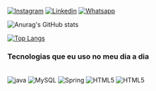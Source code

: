 [![Instagram](https://img.shields.io/badge/Instagram-E4405F?style=for-the-badge&logo=instagram&logoColor=white)](https://www.instagram.com/ygoralvis/)
[![Linkedin](https://img.shields.io/badge/LinkedIn-0077B5?style=for-the-badge&logo=linkedin&logoColor=white)](https://www.linkedin.com/in/ygor-alves-7041a6234/)
[![Whatsapp](https://img.shields.io/badge/WhatsApp-25D366?style=for-the-badge&logo=whatsapp&logoColor=white)](https://api.whatsapp.com/send?phone=5581988028647)

![Anurag's GitHub stats](https://github-readme-stats.vercel.app/api?username=dev-ygor&show_icons=true&theme=dark)

[![Top Langs](https://github-readme-stats.vercel.app/api/top-langs/?username=dev-ygor&layout=compact)](https://github.com/anuraghazra/github-readme-stats)

### Tecnologias que eu uso no meu dia a dia

<div style = "display: inline_block"><br/>
<img align = "center" alt = "java" src = "https://img.shields.io/badge/Java-ED8B00?style=for-the-badge&logo=java&logoColor=white" >
<img align = "center" alt = "MySQL" src = "https://img.shields.io/badge/MySQL-00000F?style=for-the-badge&logo=mysql&logoColor=white" >
<img align = "center" alt = "Spring" src = "https://img.shields.io/badge/Spring-6DB33F?style=for-the-badge&logo=spring&logoColor=white">
<img align = "center" alt = "HTML5" src = "https://img.shields.io/badge/HTML5-E34F26?style=for-the-badge&logo=html5&logoColor=white">
<img align = "center" alt = "HTML5" src = "https://img.shields.io/badge/CSS3-1572B6?style=for-the-badge&logo=css3&logoColor=white">

</div>
